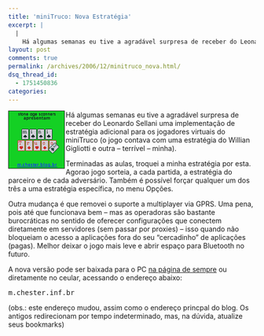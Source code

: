 ```yaml
---
title: 'miniTruco: Nova Estratégia'
excerpt: |
  |
    Há algumas semanas eu tive a agradável surpresa de receber do Leonardo Sellani uma implementação de estratégia adicional para os jogadores virtuais do miniTruco (o jogo contava com uma estratégia do Willian Gigliotti e outra - terrível - minha). Terminadas...
layout: post
comments: true
permalink: /archives/2006/12/minitruco_nova.html/
dsq_thread_id:
  - 1751450836
categories:
---
```

<img title="tela de abertura" src="/archives/img/minitruco_titulo.png" width="113" height="116" align="left" border="1" style="margin-right:2px" />Há algumas semanas eu tive a agradável surpresa de receber do Leonardo Sellani uma implementação de estratégia adicional para os jogadores virtuais do miniTruco (o jogo contava com uma estratégia do Willian Gigliotti e outra &#8211; terrível &#8211; minha).

Terminadas as aulas, troquei a minha estratégia por esta. Agorao jogo sorteia, a cada partida, a estratégia do parceiro e de cada adversário. Também é possível forçar qualquer um dos três a uma estratégia específica, no menu Opções.

Outra mudança é que removei o suporte a multiplayer via GPRS. Uma pena, pois até que funcionava bem &#8211; mas as operadoras são bastante burocráticas no sentido de oferecer configurações que conectem diretamente em servidores (sem passar por proxies) &#8211; isso quando não bloqueiam o acesso a aplicações fora do seu &#8220;cercadinho&#8221; de aplicações (pagas). Melhor deixar o jogo mais leve e abrir espaço para Bluetooth no futuro.

A nova versão pode ser baixada para o PC [na página de sempre][1] ou diretamente no ceular, acessando o endereço abaixo:

<pre>m.chester.inf.br</pre>

(obs.: este endereço mudou, assim como o endereço princpal do blog. Os antigos redirecionam por tempo indeterminado, mas, na dúvida, atualize seus bookmarks)

 [1]: /archives/2006/01/mt.html
